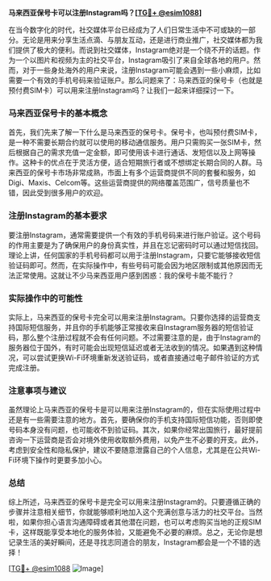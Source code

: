 **马来西亚保号卡可以注册Instagram吗？[[TG💪+ @esim1088](https://t.me/s/esim1088)]**

在当今数字化的时代，社交媒体平台已经成为了人们日常生活中不可或缺的一部分。无论是用来分享生活点滴、与朋友互动，还是进行商业推广，社交媒体都为我们提供了极大的便利。而说到社交媒体，Instagram绝对是一个绕不开的话题。作为一个以图片和视频为主的社交平台，Instagram吸引了来自全球各地的用户。然而，对于一些身处海外的用户来说，注册Instagram可能会遇到一些小麻烦，比如需要一个有效的手机号码来验证账户。那么问题来了：马来西亚的保号卡（也就是预付费SIM卡）可以用来注册Instagram吗？让我们一起来详细探讨一下。

### 马来西亚保号卡的基本概念

首先，我们先来了解一下什么是马来西亚的保号卡。保号卡，也叫预付费SIM卡，是一种不需要长期合约就可以使用的移动通信服务。用户只需购买一张SIM卡，然后根据自己的需求充值一定金额，即可使用该卡进行通话、发短信以及上网等操作。这种卡的优点在于灵活方便，适合短期旅行者或不想绑定长期合同的人群。马来西亚的保号卡市场非常成熟，市面上有多个运营商提供不同的套餐和服务，如Digi、Maxis、Celcom等。这些运营商提供的网络覆盖范围广，信号质量也不错，因此受到很多用户的欢迎。

### 注册Instagram的基本要求

要注册Instagram，通常需要提供一个有效的手机号码来进行账户验证。这个号码的作用主要是为了确保用户的身份真实性，并且在忘记密码时可以通过短信找回。理论上讲，任何国家的手机号码都可以用于注册Instagram，只要它能够接收短信验证码即可。然而，在实际操作中，有些号码可能会因为地区限制或其他原因而无法正常使用。这就让不少马来西亚用户感到困惑：我的保号卡能不能行？

### 实际操作中的可能性

实际上，马来西亚的保号卡完全可以用来注册Instagram。只要你选择的运营商支持国际短信服务，并且你的手机能够正常接收来自Instagram服务器的短信验证码，那么整个注册过程就不会有任何问题。不过需要注意的是，由于Instagram的服务器位于国外，有时可能会出现短信延迟或者无法收到的情况。如果遇到这种情况，可以尝试更换Wi-Fi环境重新发送验证码，或者直接通过电子邮件验证的方式完成注册。

### 注意事项与建议

虽然理论上马来西亚的保号卡是可以用来注册Instagram的，但在实际使用过程中还是有一些需要注意的地方。首先，要确保你的手机支持国际短信功能，否则即使号码本身没有问题，也可能收不到验证码。其次，如果你经常出国旅行，最好提前咨询一下运营商是否会对境外使用收取额外费用，以免产生不必要的开支。此外，考虑到安全性和隐私保护，建议不要随意泄露自己的个人信息，尤其是在公共Wi-Fi环境下操作时更要多加小心。

### 总结

综上所述，马来西亚的保号卡是完全可以用来注册Instagram的。只要遵循正确的步骤并注意相关细节，你就能够顺利地加入这个充满创意与活力的社交平台。当然啦，如果你担心语言沟通障碍或者其他潜在问题，也可以考虑购买当地的正规SIM卡，这样既能享受本地化的服务体验，又能避免不必要的麻烦。总之，无论你是想记录生活的美好瞬间，还是寻找志同道合的朋友，Instagram都会是一个不错的选择！

[[TG💪+ @esim1088](https://t.me/s/esim1088) ![Image](https://i.postimg.cc/4NQfJmqS/Snipaste-2025-05-13-00-14-12.png)]